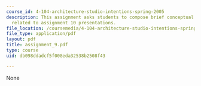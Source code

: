 ```yaml
---
course_id: 4-104-architecture-studio-intentions-spring-2005
description: This assignment asks students to compose brief conceptual statements
  related to assignment 10 presentations.
file_location: /coursemedia/4-104-architecture-studio-intentions-spring-2005/db098ddadcf5f008eda32538b2508f43_assignment_9.pdf
file_type: application/pdf
layout: pdf
title: assignment_9.pdf
type: course
uid: db098ddadcf5f008eda32538b2508f43

---
```

None
